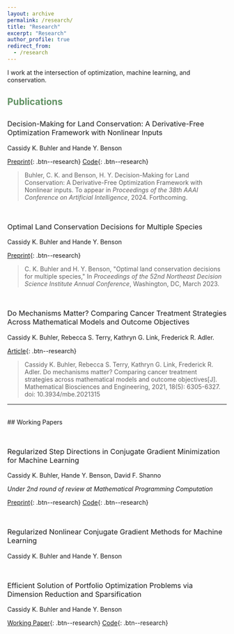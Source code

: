 ```yaml
---
layout: archive
permalink: /research/
title: "Research"
excerpt: "Research"
author_profile: true
redirect_from:
  - /research
---
```

<style type='text/css'>
  h2 {
    color: #609162;
margin-bottom: -1em;

  }
  h3 {
margin-top: 3em;
font-weight:normal;
  }

</style>

I work at the intersection of optimization, machine learning, and conservation.




## Publications


### Decision-Making for Land Conservation: A Derivative-Free Optimization Framework with Nonlinear Inputs 

Cassidy K. Buhler and Hande Y. Benson 

<a href="https://arxiv.org/abs/2308.11549" target="_blank" rel="noopener noreferrer">Preprint</a>{: .btn--research} <a href="https://github.com/cassiebuhler/conservation-dfo" target="_blank"  rel="noopener noreferrer">Code</a>{: .btn--research}


>Buhler, C. K. and Benson, H. Y. Decision-Making for Land Conservation: A Derivative-Free Optimization Framework with Nonlinear inputs. To appear in *Proceedings of the 38th AAAI Conference on Artificial Intelligence*, 2024. Forthcoming.



### Optimal Land Conservation Decisions for Multiple Species

Cassidy K. Buhler and Hande Y. Benson 


<a href="https://arxiv.org/abs/2307.11863" target="_blank" rel="noopener noreferrer">Preprint</a>{: .btn--research}

>C. K. Buhler and H. Y. Benson, "Optimal land conservation decisions for multiple species," In *Proceedings of the 52nd Northeast Decision Science Institute Annual Conference*, Washington, DC, March 2023. 




### Do Mechanisms Matter? Comparing Cancer Treatment Strategies Across Mathematical Models and Outcome Objectives

Cassidy K. Buhler, Rebecca S. Terry, Kathryn G. Link, Frederick R. Adler. 

<a href="https://www.aimspress.com/article/doi/10.3934/mbe.2021315" target="_blank" rel="noopener noreferrer">Article</a>{: .btn--research}

>Cassidy K. Buhler, Rebecca S. Terry, Kathryn G. Link, Frederick R. Adler. Do mechanisms matter? Comparing cancer treatment strategies across mathematical models and outcome objectives[J]. Mathematical Biosciences and Engineering, 2021, 18(5): 6305-6327. doi: 10.3934/mbe.2021315





<hr style="height:2px;border-width:0;color:gray;background-color:gray">

<br>
## Working Papers

### Regularized Step Directions in Conjugate Gradient Minimization for Machine Learning
Cassidy K. Buhler, Hande Y. Benson, David F. Shanno

*Under 2nd round of review at Mathematical Programming Computation*



<a href="https://arxiv.org/abs/2110.06308" target="_blank" rel="noopener noreferrer">Preprint</a>{: .btn--research}
<a href="https://github.com/cassiebuhler/ConminCG" target="_blank" rel="noopener noreferrer">Code</a>{: .btn--research}




### Regularized Nonlinear Conjugate Gradient Methods for Machine Learning
Cassidy K. Buhler and Hande Y. Benson


### Efficient Solution of Portfolio Optimization Problems via Dimension Reduction and Sparsification
Cassidy K. Buhler and Hande Y. Benson

<a href="https://arxiv.org/abs/2306.12639" target="_blank"  rel="noopener noreferrer">Working Paper</a>{: .btn--research} 
<a href="https://github.com/cassiebuhler/PODS" target="_blank"  rel="noopener noreferrer">Code</a>{: .btn--research}


